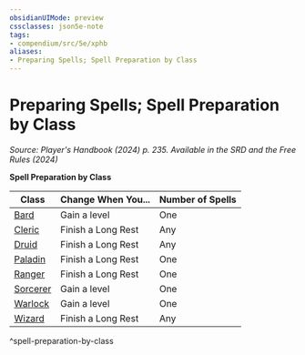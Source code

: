 ```yaml
---
obsidianUIMode: preview
cssclasses: json5e-note
tags:
- compendium/src/5e/xphb
aliases:
- Preparing Spells; Spell Preparation by Class
---
```

# Preparing Spells; Spell Preparation by Class
*Source: Player's Handbook (2024) p. 235. Available in the <span title='Systems Reference Document (5.2)'>SRD</span> and the Free Rules (2024)* 

**Spell Preparation by Class**

| Class | Change When You... | Number of Spells |
|-------|--------------------|------------------|
| [Bard](/3-Mechanics/CLI/classes/bard-xphb.md) | Gain a level | One |
| [Cleric](/3-Mechanics/CLI/classes/cleric-xphb.md) | Finish a Long Rest | Any |
| [Druid](/3-Mechanics/CLI/classes/druid-xphb.md) | Finish a Long Rest | Any |
| [Paladin](/3-Mechanics/CLI/classes/paladin-xphb.md) | Finish a Long Rest | One |
| [Ranger](/3-Mechanics/CLI/classes/ranger-xphb.md) | Finish a Long Rest | One |
| [Sorcerer](/3-Mechanics/CLI/classes/sorcerer-xphb.md) | Gain a level | One |
| [Warlock](/3-Mechanics/CLI/classes/warlock-xphb.md) | Gain a level | One |
| [Wizard](/3-Mechanics/CLI/classes/wizard-xphb.md) | Finish a Long Rest | Any |
^spell-preparation-by-class
